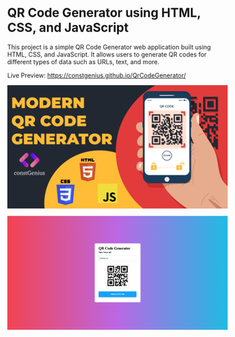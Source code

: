 # QR Code Generator using HTML, CSS, and JavaScript
This project is a simple QR Code Generator web application built using HTML, CSS, and JavaScript. It allows users to generate QR codes for different types of data such as URLs, text, and more. 

Live Preview: https://constgenius.github.io/QrCodeGenerator/

![Qr Code Generator](images/QrCodeGenerator.png)

![Demo Qr Code Generator](images/demo.png)
